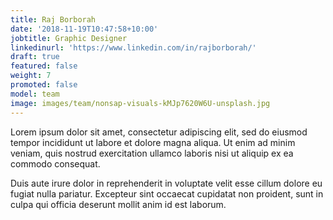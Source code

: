 ```yaml
---
title: Raj Borborah
date: '2018-11-19T10:47:58+10:00'
jobtitle: Graphic Designer
linkedinurl: 'https://www.linkedin.com/in/rajborborah/'
draft: true
featured: false
weight: 7
promoted: false
model: team
image: images/team/nonsap-visuals-kMJp7620W6U-unsplash.jpg
---
```


Lorem ipsum dolor sit amet, consectetur adipiscing elit, sed do eiusmod tempor incididunt ut labore et dolore magna aliqua. Ut enim ad minim veniam, quis nostrud exercitation ullamco laboris nisi ut aliquip ex ea commodo consequat.

Duis aute irure dolor in reprehenderit in voluptate velit esse cillum dolore eu fugiat nulla pariatur. Excepteur sint occaecat cupidatat non proident, sunt in culpa qui officia deserunt mollit anim id est laborum.
